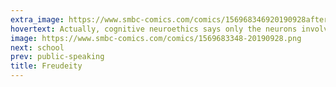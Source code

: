 ```yaml
---
extra_image: https://www.smbc-comics.com/comics/156968346920190928after.png
hovertext: Actually, cognitive neuroethics says only the neurons involved in bad behavior should go to Hell.
image: https://www.smbc-comics.com/comics/1569683348-20190928.png
next: school
prev: public-speaking
title: Freudeity
---
```

